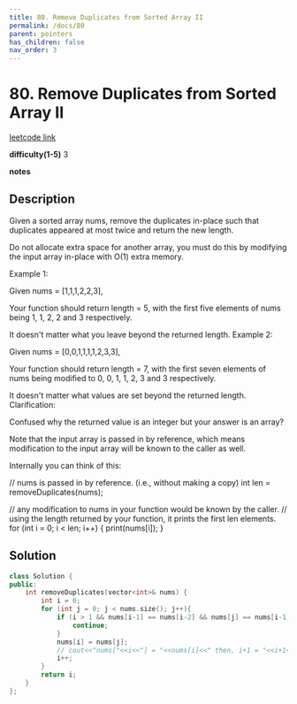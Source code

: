 ```yaml
---
title: 80. Remove Duplicates from Sorted Array II
permalink: /docs/80
parent: pointers
has_children: false
nav_order: 3
---
```

# 80. Remove Duplicates from Sorted Array II
[leetcode link](https://leetcode.com/problems/remove-duplicates-from-sorted-array-ii/)

**difficulty(1-5)** 
3

**notes**   


## Description
Given a sorted array nums, remove the duplicates in-place such that duplicates appeared at most twice and return the new length.

Do not allocate extra space for another array, you must do this by modifying the input array in-place with O(1) extra memory.

Example 1:

Given nums = [1,1,1,2,2,3],

Your function should return length = 5, with the first five elements of nums being 1, 1, 2, 2 and 3 respectively.

It doesn't matter what you leave beyond the returned length.
Example 2:

Given nums = [0,0,1,1,1,1,2,3,3],

Your function should return length = 7, with the first seven elements of nums being modified to 0, 0, 1, 1, 2, 3 and 3 respectively.

It doesn't matter what values are set beyond the returned length.
Clarification:

Confused why the returned value is an integer but your answer is an array?

Note that the input array is passed in by reference, which means modification to the input array will be known to the caller as well.

Internally you can think of this:

// nums is passed in by reference. (i.e., without making a copy)
int len = removeDuplicates(nums);

// any modification to nums in your function would be known by the caller.
// using the length returned by your function, it prints the first len elements.
for (int i = 0; i < len; i++) {
    print(nums[i]);
}

## Solution
```c++
class Solution {
public:
    int removeDuplicates(vector<int>& nums) {
        int i = 0;
        for (int j = 0; j < nums.size(); j++){
            if (i > 1 && nums[i-1] == nums[i-2] && nums[j] == nums[i-1]){
                continue;
            }
            nums[i] = nums[j];
            // cout<<"nums["<<i<<"] = "<<nums[i]<<" then, i+1 = "<<i+1<<endl;
            i++;
        }
        return i;
    }
};
```

<!-- 
Default label
{: .label }

Blue label
{: .label .label-blue }

Stable
{: .label .label-green }

New release
{: .label .label-purple }

Coming soon
{: .label .label-yellow }

Deprecated
{: .label .label-red } -->
